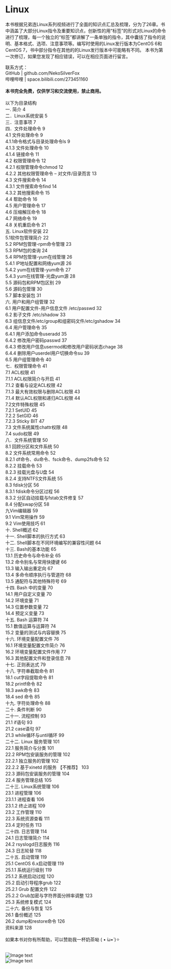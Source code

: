 # Linux
本书根据兄弟连Linux系列视频进行了全面的知识点汇总及梳理，分为了26章。书中涵盖了大部分Linux指令及重要知识点，创新性的用“标签”的形式对Linux的命令进行了梳理，每一个独立的“标签”都讲解了一条单独的指令，其中囊括了指令的说明、基本格式、选项、注意事项等。编写时使用的Linux发行版本为CentOS 6和CentOS 7，书中部分指令在其他的的Linux发行版本中可能略有不同。
本书为第一次修订，如果您发现了相应错误，可以在相应页面进行留言。

联系方式： <br/>
GitHub | github.com/NekoSilverFox <br/>
哔哩哔哩 | space.bilibili.com/273451160 <br/>
 <br/>
**本书完全免费，仅供学习和交流使用，禁止商用。** <br/>
 <br/>
以下为目录结构 <br/>
一. 简介	4 <br/>
二．Linux系统安装	5 <br/>
三．注意事项	7 <br/>
四．文件处理命令	9 <br/>
    4.1 文件处理命令	9 <br/>
        4.1.1命令格式与目录处理命令ls	9 <br/>
        4.1.3 文件处理命令	10 <br/>
        4.1.4 链接命令	11 <br/>
    4.2 权限管理命令	12 <br/>
        4.2.1 权限管理命令chmod	12 <br/>
        4.2.2 其他权限管理命令 – 对文件/目录而言	13 <br/>
    4.3 文件搜索命令	14 <br/>
        4.3.1 文件搜索命令find	14 <br/>
        4.3.2 其他搜索命令	15 <br/>
    4.4 帮助命令	16 <br/>
    4.5 用户管理命令	17 <br/>
    4.6 压缩解压命令	18 <br/>
    4.7 网络命令	19 <br/>
    4.8 关机重启命令	21 <br/>
五. Linux软件安装	22 <br/>
    5.1软件包管理简介	22 <br/>
    5.2 RPM包管理-rpm命令管理	23 <br/>
    5.3 RPM包的查询	24 <br/>
    5.4 RPM包管理-yum在线管理	26 <br/>
        5.4.1 IP地址配置和网络yum源	26 <br/>
        5.4.2 yum在线管理-yum命令	27 <br/>
        5.4.3 yum在线管理-光盘yum源	28 <br/>
    5.5 源码包和RPM包区别	29 <br/>
    5.6 源码包管理	30 <br/>
    5.7 脚本安装包	31 <br/>
六. 用户和用户组管理	32 <br/>
    6.1 用户配置文件-用户信息文件 /etc/passwd	32 <br/>
    6.2 影子文件 /etc/shadow	33 <br/>
    6.3 组信息文件/etc/group和组密码文件/etc/gshadow	34 <br/>
    6.4 用户管理命令	35 <br/>
        6.4.1 用户添加命令useradd	35 <br/>
        6.4.2 修改用户密码passwd	37 <br/>
        6.4.3 修改用户信息usermod和修改用户密码状态chage	38 <br/>
        6.4.4 删除用户userdel用户切换命令su	39 <br/>
    6.5 用户组管理命令	40 <br/>
七．权限管理命令	41 <br/>
    7.1 ACL权限	41 <br/>
        7.1.1 ACL权限简介与开启	41 <br/>
        7.1.2 查看与设定ACL权限	42 <br/>
        7.1.3 最大有效权限与删除ACL权限	43 <br/>
        7.1.4 默认ACL权限和递归ACL权限	44 <br/>
    7.2文件特殊权限	45 <br/>
        7.2.1 SetUID	45 <br/>
        7.2.2 SetGID	46 <br/>
        7.2.3 Sticky BIT	47 <br/>
    7.3 文件系统属性chattr权限	48 <br/>
    7.4 sudo权限	49 <br/>
八．文件系统管理	50 <br/>
    8.1 回顾分区和文件系统	50 <br/>
    8.2 文件系统常用命令	52 <br/>
        8.2.1 df命令、du命令、fsck命令、dump2fs命令	52 <br/>
        8.2.2 挂载命令	53 <br/>
        8.2.3 挂载光盘与U盘	54 <br/>
        8.2.4 支持NTFS文件系统	55 <br/>
    8.3 fdisk分区	56 <br/>
        8.3.1 fdisk命令分区过程	56 <br/>
        8.3.2 分区自动挂载与fstab文件修复	57 <br/>
    8.4 分配swap分区	58 <br/>
九Vim编辑器	59 <br/>
    9.1 Vim常用操作	59 <br/>
    9.2 Vim使用技巧	61 <br/>
十. Shell概述	62 <br/>
十一. Shell脚本的执行方式	63 <br/>
十二. Shell脚本在不同环境编写的兼容性问题	64 <br/>
十三. Bash的基本功能	65 <br/>
    13.1 历史命令与命令补全	65 <br/>
    13.2 命令别名与常用快捷键	66 <br/>
    13.3 输入输出重定向	67 <br/>
    13.4 多命令顺序执行与管道符	68 <br/>
    13.5 通配符与其他特殊符号	69 <br/>
十四. Bash 中的变量	70 <br/>
    14.1 用户自定义变量	70 <br/>
    14.2 环境变量	71 <br/>
    14.3 位置参数变量	72 <br/>
    14.4 预定义变量	73 <br/>
十五. Bash 运算符	74 <br/>
    15.1 数值运算与运算符	74 <br/>
    15.2 变量的测试与内容替换	75 <br/>
十六. 环境变量配置文件	76 <br/>
    16.1 环境变量配置文件简介	76 <br/>
    16.2 环境变量配置文件作用	77 <br/>
    16.3 其他配置文件和登录信息	78 <br/>
十七. 正则表达式	79 <br/>
十八. 字符串截取命令	81 <br/>
    18.1 cut字段提取命令	81 <br/>
    18.2 printf命令	82 <br/>
    18.3 awk命令	83 <br/>
    18.4 sed 命令	85 <br/>
十九. 字符处理命令	88 <br/>
二十. 条件判断	90 <br/>
二十一. 流程控制	93 <br/>
    21.1 if语句	93 <br/>
    21.2 case语句	97 <br/>
    21.3 while循环与until循环	99 <br/>
二十二. Linux 服务管理	101 <br/>
    22.1 服务简介与分类	101 <br/>
    22.2 RPM包安装服务的管理	102 <br/>
    22.2.1 独立服务的管理	102 <br/>
    22.2.2 基于xinetd 的服务 【不推荐】	103 <br/>
    22.3 源码包安装服务的管理	104 <br/>
    22.4 服务管理总结	105 <br/>
二十三. Linux系统管理	106 <br/>
    23.1 进程管理	106 <br/>
        23.1.1 进程查看	106 <br/>
        23.1.2 终止进程	109 <br/>
    23.2 工作管理	110 <br/>
    22.3 系统资源查看	111 <br/>
    23.4 定时任务	113 <br/>
二十四. 日志管理	114 <br/>
    24.1 日志管理简介	114 <br/>
    24.2 rsyslogd日志服务	116 <br/>
    24.3 日志轮替	118 <br/>
二十五. 启动管理	119 <br/>
    25.1 CentOS 6.x启动管理	119 <br/>
        25.1.1 系统运行级别	119 <br/>
        25.1.2 系统启动过程	120 <br/>
    25.2 启动引导程序grub	122 <br/>
        25.2.1 Grub 配置文件	122 <br/>
        25.2.2 Grub加密与字符界面分辨率调整	123 <br/>
    25.3 系统修复模式	124 <br/>
二十六. 备份与恢复	125 <br/>
    26.1 备份概述	125 <br/>
    26.2 dump和restore命令	126 <br/>
资料来源	128 <br/>
 <br/>
如果本书对你有所帮助，可以赞助我一杯奶茶呦 ( • ̀ω•́ )✧ <br/>
 <br/>

![Image text](https://github.com/NekoSilverFox/Linux/blob/master/%E6%88%91%E7%88%B1%E5%96%9D%E5%A5%B6%E8%8C%B6/Alipay.jpg) <br/>
![Image text](https://github.com/NekoSilverFox/Linux/blob/master/%E6%88%91%E7%88%B1%E5%96%9D%E5%A5%B6%E8%8C%B6/WeChat.png)